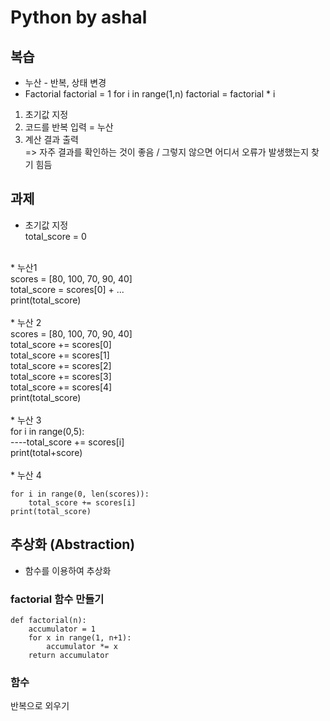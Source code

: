 # Python by ashal
## 복습
* 누산 - 반복, 상태 변경
* Factorial 
factorial = 1
for i in range(1,n)
    factorial = factorial * i
1. 초기값 지정
2. 코드를 반복 입력 = 누산
3. 계산 결과 출력<br>
 => 자주 결과를 확인하는 것이 좋음 / 그렇지 않으면 어디서 오류가 발생했는지 찾기 힘듬

## 과제
* 초기값 지정<br>
total_score = 0<br>
<br>
* 누산1<br>
scores = [80, 100, 70, 90, 40]<br>
total_score = scores[0] + ...<br>
print(total_score)<br>
<br>
* 누산 2<br>
scores = [80, 100, 70, 90, 40]<br>
total_score += scores[0]<br>
total_score += scores[1]<br>
total_score += scores[2]<br>
total_score += scores[3]<br>
total_score += scores[4]<br>
print(total_score)<br>
<br>
* 누산 3<br>
for i in range(0,5):<br>
----total_score += scores[i]<br>
print(total+score)<br>
<br>
* 누산 4
<pre><code>for i in range(0, len(scores)):
    total_score += scores[i]
print(total_score)
</code></pre>

## 추상화 (Abstraction)
* 함수를 이용하여 추상화<br>
### factorial 함수 만들기
<pre><code>def factorial(n):  
    accumulator = 1  
    for x in range(1, n+1):  
        accumulator *= x  
    return accumulator</code></pre>  
### 함수
반복으로 외우기
